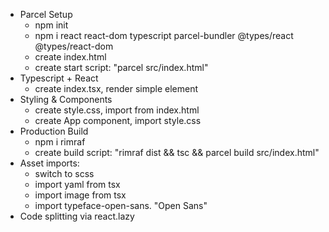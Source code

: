 - Parcel Setup
  - npm init
  - npm i react react-dom typescript parcel-bundler @types/react @types/react-dom
  - create index.html
  - create start script: "parcel src/index.html"
- Typescript + React
  - create index.tsx, render simple element
- Styling & Components
  - create style.css, import from index.html
  - create App component, import style.css
- Production Build
  - npm i rimraf
  - create build script: "rimraf dist && tsc && parcel build src/index.html"
- Asset imports:
  - switch to scss
  - import yaml from tsx
  - import image from tsx
  - import typeface-open-sans. "Open Sans"
- Code splitting via react.lazy
